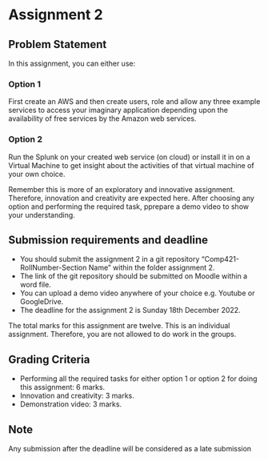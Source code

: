 # Assignment 2

## Problem Statement 
In this assignment, you can either use:
### Option 1
First create an AWS and then create users, role and allow any three example services to access your imaginary application depending upon the availability of free services by the Amazon web services. 

### Option 2
Run the Splunk on your created web service (on cloud) or install it in on a Virtual Machine to get insight about the activities of that virtual machine of your own choice. 

Remember this is more of an exploratory and innovative assignment. Therefore, innovation and creativity are expected here. After choosing any option and performing the required task, pprepare a demo video to show your understanding.  

## Submission requirements and deadline
* You should submit the assignment 2 in a git repository “Comp421-RollNumber-Section Name” within the folder assignment 2.
* The link of the git repository should be submitted on Moodle within a word file.
* You can upload a demo video anywhere of your choice e.g. Youtube or GoogleDrive.
* The deadline for the assignment 2 is Sunday 18th December 2022.

The total marks for this assignment are twelve.
This is an individual assignment. Therefore, you are not allowed to do work in the groups.

## Grading Criteria
* Performing all the required tasks for either option 1 or option 2 for doing this assignment: 6 marks.
* Innovation and creativity: 3 marks.
* Demonstration video: 3 marks.

## Note
Any submission after the deadline will be considered as a late submission
